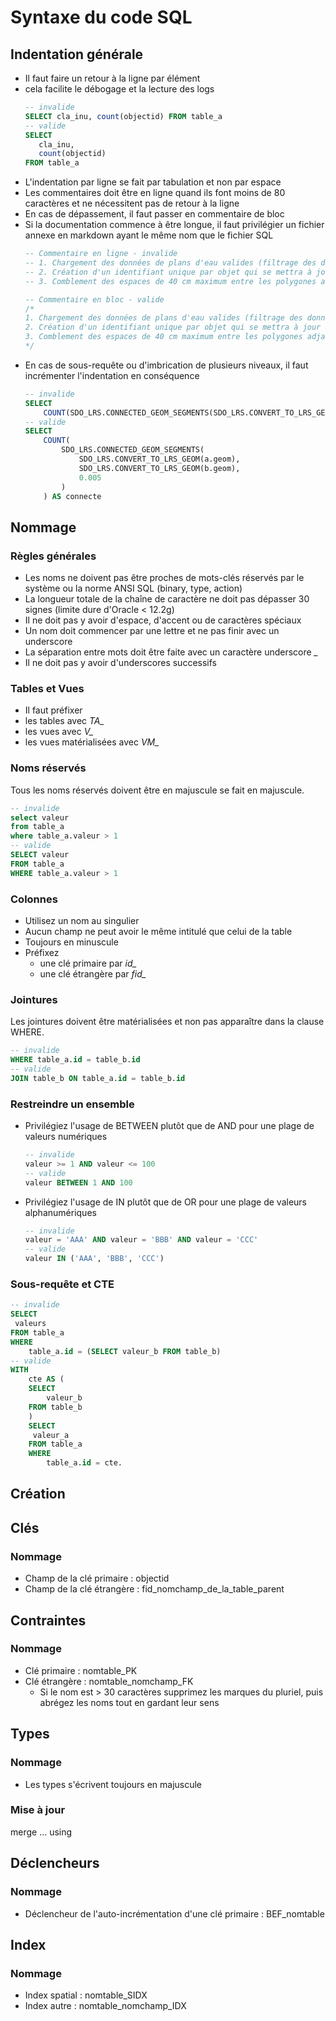 # Syntaxe du code SQL

## Indentation générale

* Il faut faire un retour à la ligne par élément
 * cela facilite le débogage et la lecture des logs
	 ```SQL
	 -- invalide
	 SELECT cla_inu, count(objectid) FROM table_a
	 -- valide
	 SELECT
	 	cla_inu,
	 	count(objectid)
	 FROM table_a
	 ```
* L'indentation par ligne se fait par tabulation et non par espace
* Les commentaires doit être en ligne quand ils font moins de 80 caractères et ne nécessitent pas de retour à la ligne
 * En cas de dépassement, il faut passer en commentaire de bloc
 * Si la documentation commence à être longue, il faut privilégier un fichier annexe en markdown ayant le même nom que le fichier SQL
	```SQL
	-- Commentaire en ligne - invalide
	-- 1. Chargement des données de plans d'eau valides (filtrage des données);
	-- 2. Création d'un identifiant unique par objet qui se mettra à jour automatiquement en cas d'insertion ou de modification d'objet ;
	-- 3. Comblement des espaces de 40 cm maximum entre les polygones adjacents ;

	-- Commentaire en bloc - valide
	/*
	1. Chargement des données de plans d'eau valides (filtrage des données);
	2. Création d'un identifiant unique par objet qui se mettra à jour automatiquement en cas d'insertion ou de modification d'objet ;
	3. Comblement des espaces de 40 cm maximum entre les polygones adjacents ;
	*/
	```
* En cas de sous-requête ou d'imbrication de plusieurs niveaux, il faut incrémenter l'indentation en conséquence
	```SQL
	-- invalide
	SELECT
		COUNT(SDO_LRS.CONNECTED_GEOM_SEGMENTS(SDO_LRS.CONVERT_TO_LRS_GEOM(a.geom), SDO_LRS.CONVERT_TO_LRS_GEOM(b.geom), 0.005)) AS connecte
	-- valide
	SELECT
		COUNT(
			SDO_LRS.CONNECTED_GEOM_SEGMENTS(
				SDO_LRS.CONVERT_TO_LRS_GEOM(a.geom),
				SDO_LRS.CONVERT_TO_LRS_GEOM(b.geom),
				0.005
			)
		) AS connecte
	```

## Nommage

### Règles générales

* Les noms ne doivent pas être proches de mots-clés réservés par le système ou la norme ANSI SQL (binary, type, action)
* La longueur totale de la chaîne de caractère ne doit pas dépasser 30 signes (limite dure d'Oracle < 12.2g)
* Il ne doit pas y avoir d'espace, d'accent ou de caractères spéciaux
* Un nom doit commencer par une lettre et ne pas finir avec un underscore
* La séparation entre mots doit être faite avec un caractère underscore *_*
* Il ne doit pas y avoir d'underscores successifs

### Tables et Vues

* Il faut préfixer
 * les tables avec *TA_*
 * les vues avec *V_*
 * les vues matérialisées avec *VM_*

### Noms réservés

Tous les noms réservés doivent être en majuscule se fait en majuscule.

```SQL
-- invalide
select valeur
from table_a
where table_a.valeur > 1
-- valide
SELECT valeur
FROM table_a
WHERE table_a.valeur > 1
```

### Colonnes

* Utilisez un nom au singulier
* Aucun champ ne peut avoir le même intitulé que celui de la table
* Toujours en minuscule
* Préfixez
	* une clé primaire par *id_*
	* une clé étrangère par *fid_*

### Jointures

Les jointures doivent être matérialisées et non pas apparaître dans la clause WHERE.

```SQL
-- invalide
WHERE table_a.id = table_b.id
-- valide
JOIN table_b ON table_a.id = table_b.id
```

### Restreindre un ensemble

* Privilégiez l'usage de BETWEEN plutôt que de AND pour une plage de valeurs numériques
	```SQL
	-- invalide
	valeur >= 1 AND valeur <= 100
	-- valide
	valeur BETWEEN 1 AND 100
	```
* Privilégiez l'usage de IN plutôt que de OR pour une plage de valeurs alphanumériques
	```SQL
	-- invalide
	valeur = 'AAA' AND valeur = 'BBB' AND valeur = 'CCC'
	-- valide
	valeur IN ('AAA', 'BBB', 'CCC')
	```

### Sous-requête et CTE

```SQL
-- invalide
SELECT
 valeurs
FROM table_a
WHERE
	table_a.id = (SELECT valeur_b FROM table_b)
-- valide
WITH
	cte AS (
	SELECT
		valeur_b
	FROM table_b
	)
	SELECT
	 valeur_a
	FROM table_a
	WHERE
		table_a.id = cte.
```

## Création

## Clés

### Nommage

* Champ de la clé primaire : objectid
* Champ de la clé étrangère : fid_nomchamp_de_la_table_parent

## Contraintes

### Nommage

* Clé primaire : nomtable_PK
* Clé étrangère : nomtable_nomchamp_FK
	* Si le nom est > 30 caractères supprimez les marques du pluriel, puis abrégez les noms tout en gardant leur sens

## Types

### Nommage

* Les types s'écrivent toujours en majuscule

### Mise à jour

merge ... using

## Déclencheurs

### Nommage

* Déclencheur de l'auto-incrémentation d'une clé primaire : BEF_nomtable

## Index

### Nommage

* Index spatial : nomtable_SIDX
* Index autre : nomtable_nomchamp_IDX